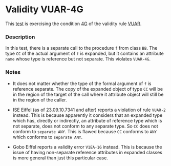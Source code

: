 # Validity VUAR-4G

This [test](.) is exercising the condition [4G](../Readme.md) of the validity rule [VUAR](../../vuar/Readme.md).

### Description

In this test, there is a separate call to the procedure `f` from class `BB`. The type `CC` of the actual argument of `f` is expanded, but it contains an attribute `name` whose type is reference but not separate. This violates `VUAR-4G`.

### Notes

* It does not matter whether the type of the formal argument of `f` is reference separate. The copy of the expanded object of type `CC` will be in the region of the target of the call where it attribute object will still be in the region of the caller.

* ISE Eiffel (as of 23.09.10.7341 and after) reports a violation of rule `VUAR-2` instead. This is because apparently it considers that an expanded type which has, directly or indirectly, an attribute of reference type which is not separate, does not conform to any separate type. So `CC` does not conform to `separate ANY`. This is flawed because `CC` conforms to `ANY` which conforms to `separate ANY`.

* Gobo Eiffel reports a validity error `V1EA-1G` instead. This is because the issue of having non-separate reference attributes in expanded classes is more general than just this particular case.
